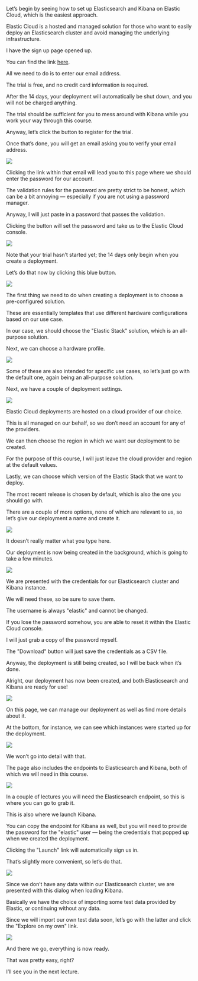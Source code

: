 Let’s begin by seeing how to set up Elasticsearch and Kibana on Elastic Cloud, which is the easiest approach.

Elastic Cloud is a hosted and managed solution for those who want to easily deploy an Elasticsearch cluster and avoid managing the underlying infrastructure.

I have the sign up page opened up.

You can find the link [here](https://info.elastic.co/elasticsearch-service-trial-course.html?blade=udemy&hulk=partner&gambit=guide-to-es).

All we need to do is to enter our email address.

The trial is free, and no credit card information is required.

After the 14 days, your deployment will automatically be shut down, and you will not be charged anything.

The trial should be sufficient for you to mess around with Kibana while you work your way through this course.

Anyway, let’s click the button to register for the trial.

Once that’s done, you will get an email asking you to verify your email address.

![](images/2022-09-01_00-30.png)

Clicking the link within that email will lead you to this page where we should enter the password for our account.

The validation rules for the password are pretty strict to be honest, which can be a bit annoying — especially if you are not using a password manager.

Anyway, I will just paste in a password that passes the validation.

Clicking the button will set the password and take us to the Elastic Cloud console.

![](images/2022-09-01_00-31.png)

Note that your trial hasn’t started yet; the 14 days only begin when you create a deployment.

Let’s do that now by clicking this blue button.

![](images/2022-09-01_00-32.png)

The first thing we need to do when creating a deployment is to choose a pre-configured solution.

These are essentially templates that use different hardware configurations based on our use case.

In our case, we should choose the "Elastic Stack" solution, which is an all-purpose solution.

Next, we can choose a hardware profile.

![](images/2022-09-01_00-34.png)

Some of these are also intended for specific use cases, so let’s just go with the default one, again being an all-purpose solution.

Next, we have a couple of deployment settings.

![](images/2022-09-01_00-35.png)

Elastic Cloud deployments are hosted on a cloud provider of our choice.

This is all managed on our behalf, so we don’t need an account for any of the providers.

We can then choose the region in which we want our deployment to be created.

For the purpose of this course, I will just leave the cloud provider and region at the default values.

Lastly, we can choose which version of the Elastic Stack that we want to deploy.

The most recent release is chosen by default, which is also the one you should go with.

There are a couple of more options, none of which are relevant to us, so let’s give our deployment a name and create it.

![](images/2022-09-01_00-36.png)

It doesn’t really matter what you type here.

Our deployment is now being created in the background, which is going to take a few minutes.

![](images/2022-09-01_00-37.png)

We are presented with the credentials for our Elasticsearch cluster and Kibana instance.

We will need these, so be sure to save them.

The username is always "elastic" and cannot be changed.

If you lose the password somehow, you are able to reset it within the Elastic Cloud console.

I will just grab a copy of the password myself.

The "Download" button will just save the credentials as a CSV file.

Anyway, the deployment is still being created, so I will be back when it’s done.

Alright, our deployment has now been created, and both Elasticsearch and Kibana are ready for use!

![](images/2022-09-01_00-38.png)

On this page, we can manage our deployment as well as find more details about it.

At the bottom, for instance, we can see which instances were started up for the deployment.

![](images/2022-09-01_00-38_1.png)

We won’t go into detail with that.

The page also includes the endpoints to Elasticsearch and Kibana, both of which we will need in this course.

![](images/2022-09-01_00-39.png)

In a couple of lectures you will need the Elasticsearch endpoint, so this is where you can go to grab it.

This is also where we launch Kibana.

You can copy the endpoint for Kibana as well, but you will need to provide the password for the "elastic" user — being the credentials that popped up when we created the deployment.

Clicking the "Launch" link will automatically sign us in.

That’s slightly more convenient, so let’s do that.

![](images/2022-09-01_00-40.png)

Since we don’t have any data within our Elasticsearch cluster, we are presented with this dialog when loading Kibana.

Basically we have the choice of importing some test data provided by Elastic, or continuing without any data.

Since we will import our own test data soon, let’s go with the latter and click the "Explore on my own" link.

![](images/2022-09-01_00-41.png)

And there we go, everything is now ready.

That was pretty easy, right?

I’ll see you in the next lecture.

